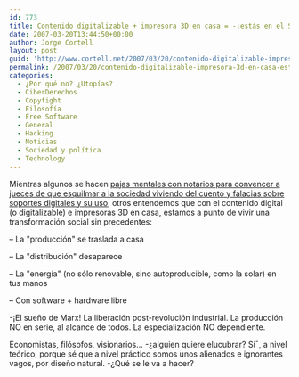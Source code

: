 ```yaml
---
id: 773
title: Contenido digitalizable + impresora 3D en casa = -¡estás en el Siglo XXI!
date: 2007-03-20T13:44:50+00:00
author: Jorge Cortell
layout: post
guid: 'http://www.cortell.net/2007/03/20/contenido-digitalizable-impresora-3d-en-casa-%c2%a1estas-en-el-siglo-xxi/'
permalink: /2007/03/20/contenido-digitalizable-impresora-3d-en-casa-estas-en-el-siglo-xxi/
categories:
  - ¿Por qué no? ¿Utopías?
  - CiberDerechos
  - Copyfight
  - Filosofí­a
  - Free Software
  - General
  - Hacking
  - Noticias
  - Sociedad y polí­tica
  - Technology
---
```

Mientras algunos se hacen <a title="EGEDA" target="_blank" href="http://www.sgaecontratraxtore.com/cms/index.php?page=egeda-e-idoneidad">pajas mentales con notarios para convencer a jueces de que esquilmar a la sociedad viviendo del cuento y falacias sobre soportes digitales y su uso</a>, otros entendemos que con el contenido digital (o digitalizable) e impresoras 3D en casa, estamos a punto de vivir una transformación social sin precedentes:

– La "producción" se traslada a casa

– La "distribución" desaparece

– La "energí­a" (no sólo renovable, sino autoproducible, como la solar) en tus manos

– Con software + hardware libre

-¡El sueño de Marx! La liberación post-revolución industrial. La producción NO en serie, al alcance de todos. La especialización NO dependiente.

Economistas, filósofos, visionarios... -¿alguien quiere elucubrar? Sí¯, a nivel teórico, porque sé que a nivel práctico somos unos alienados e ignorantes vagos, por diseño natural. -¿Qué se le va a hacer?